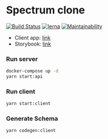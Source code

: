 # Spectrum clone

[![Build Status](https://www.travis-ci.org/zlatanpham/spectrum-clone.svg?branch=master)](https://www.travis-ci.org/zlatanpham/spectrum-clone) [![lerna](https://img.shields.io/badge/maintained%20with-lerna-cc00ff.svg)](https://lerna.js.org/) [![Maintainability](https://api.codeclimate.com/v1/badges/a99a88d28ad37a79dbf6/maintainability)](https://codeclimate.com/github/codeclimate/codeclimate/maintainability)

- Client app: [link](https://spectrum-mu.now.sh/)
- Storybook: [link](https://spectrum-clone-storybook.netlify.com/)

### Run server

```sh
docker-compose up -d
yarn start:api
```

### Run client

```sh
yarn start:client
```

### Generate Schema

```sh
yarn codegen:client
```
